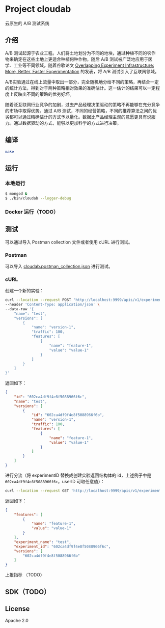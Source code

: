 # Project cloudab

云原生的 A/B 测试系统

## 介绍

A/B 测试起源于农业工程。人们将土地划分为不同的地块，通过种植不同的农作物来确定在这些土地上更适合种植何种作物。随后 A/B 测试被广泛地应用于医学、工业等不同领域。随着谷歌论文 [Overlapping Experiment Infrastructure: More, Better, Faster Experimentation](https://storage.googleapis.com/pub-tools-public-publication-data/pdf/36500.pdf) 的发表，将 A/B 测试引入了互联网领域。

A/B实验通过在线上流量中取出一部分，完全随机地分给不同的策略，再结合一定的统计方法，得到对于两种策略相对效果的准确估计。这一估计的结果可以一定程度上反映出不同的策略的优劣好坏。

随着泛互联网行业竞争的加剧，过去产品经理决策驱动的策略不再能够在充分竞争的市场中取得优势。通过 A/B 测试，不同的经营策略，不同的推荐算法之间的优劣都可以通过精确估计的方式予以量化。数据比产品经理主观的意愿更具有说服力。通过数据驱动的方式，能够以更加科学的方式进行决策。

## 编译

```bash
make
```

## 运行

### 本地运行

```bash
$ mongod &
$ ./bin/cloudab --logger-debug
```

### Docker 运行（TODO）

## 测试

可以通过导入 Postman collection 文件或者使用 cURL 进行测试。

### Postman

可以导入 [cloudab.postman_collection.json](docs/dev/cloudab.postman_collection.json) 进行测试。

### cURL

创建一个新的实验：

```bash
curl --location --request POST 'http://localhost:9999/apis/v1/experiments' \
--header 'Content-Type: application/json' \
--data-raw '{
    "name": "test",
    "versions": [
        {
            "name": "version-1",
            "traffic": 100,
            "features": [
                {
                    "name": "feature-1",
                    "value": "value-1"
                }
            ]
        }
    ]
}'
```

返回如下：

```JSON
{
    "id": "602ca4df9f4e8f5088966f6c",
    "name": "test",
    "versions": [
        {
            "id": "602ca4df9f4e8f5088966f6b",
            "name": "version-1",
            "traffic": 100,
            "features": [
                {
                    "name": "feature-1",
                    "value": "value-1"
                }
            ]
        }
    ]
}
```

进行分流（将 experimentID 替换成创建实验返回结构体的 id，上述例子中是 `602ca4df9f4e8f5088966f6c`，userID 可取任意值）：

```bash
curl --location --request GET 'http://localhost:9999/apis/v1/experiments/{experimentID}/abconfig?userID={userID}'
```

返回如下：

```json
{
    "features": [
        {
            "name": "feature-1",
            "value": "value-1"
        }
    ],
    "experiment_name": "test",
    "experiment_id": "602ca4df9f4e8f5088966f6c",
    "versions": [
        "602ca4df9f4e8f5088966f6b"
    ]
}
```

上报指标 （TODO）

## SDK（TODO）

## License

Apache 2.0
